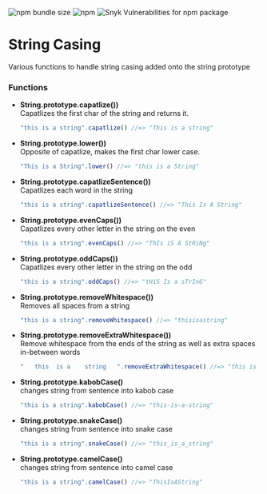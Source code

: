 ![npm bundle size](https://img.shields.io/bundlephobia/min/gyration_crustacean_stringcasing.svg)
![npm](https://img.shields.io/npm/v/gyration_crustacean_stringcasing.svg)
![Snyk Vulnerabilities for npm package](https://img.shields.io/snyk/vulnerabilities/npm/gyration_crustacean_stringcasing.svg)


# String Casing
Various functions to handle string casing added onto the string prototype

### Functions
* __String.prototype.capatlize())__  
  Capatlizes the first char of the string and returns it.
  ```js
  "this is a string".capatlize() //=> "This is a string" 
  ```
* __String.prototype.lower())__  
  Opposite of capatlize, makes the first char lower case.
  ```js
  "This is a String".lower() //=> "this is a String" 
  ```
* __String.prototype.capatlizeSentence())__  
  Capatlizes each word in the string
  ```js
  "this is a string".capatlizeSentence() //=> "This Is A String" 
  ```
* __String.prototype.evenCaps())__  
  Capatlizes every other letter in the string on the even
  ```js
  "this is a string".evenCaps() //=> "ThIs iS A StRiNg"
  ```
* __String.prototype.oddCaps())__  
  Capatlizes every other letter in the string on the odd
  ```js
  "this is a string".oddCaps() //=> "tHiS Is a sTrInG"
  ```
* __String.prototype.removeWhitespace())__  
  Removes all spaces from a string
  ```js
  "this is a string".removeWhitespace() //=> "thisisastring"
  ```
* __String.prototype.removeExtraWhitespace())__  
  Remove whitespace from the ends of the string as well as extra spaces in-between words
  ```js
  "   this  is a    string   ".removeExtraWhitespace() //=> "this is a string"
  ```

* __String.prototype.kabobCase()__  
  changes string from sentence into kabob case
  ```js
  "this is a string".kabobCase() //=> "this-is-a-string"
  ```
* __String.prototype.snakeCase()__  
  changes string from sentence into snake case
  ```js
  "this is a string".snakeCase() //=> "this_is_a_string"
  ```
* __String.prototype.camelCase()__  
  changes string from sentence into camel case
  ```js
  "this is a string".camelCase() //=> "ThisIsAString"
  ```